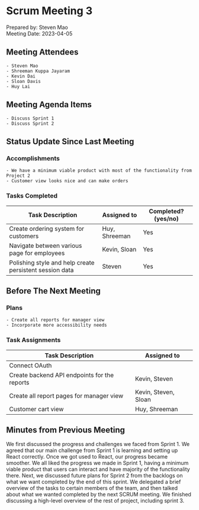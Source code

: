 # Scrum Meeting 3
Prepared by: Steven Mao  
Meeting Date: 2023-04-05

## Meeting Attendees
    - Steven Mao
	- Shreeman Kuppa Jayaram
	- Kevin Dai
	- Sloan Davis
	- Huy Lai

## Meeting Agenda Items
    - Discuss Sprint 1
    - Discuss Sprint 2

## Status Update Since Last Meeting
### Accomplishments
    - We have a minimum viable product with most of the functionality from Project 2
    - Customer view looks nice and can make orders

### Tasks Completed

| Task Description                                        | Assigned to   | Completed? (yes/no) |
| ------------------------------------------------------- | ------------- | ------------------- |
| Create ordering system for customers                    | Huy, Shreeman | Yes                 |
| Navigate between various page for employees             | Kevin, Sloan  | Yes                 |
| Polishing style and help create persistent session data | Steven        | Yes                 |


## Before The Next Meeting
### Plans
    - Create all reports for manager view
    - Incorporate more accessibility needs	

### Task Assignments
| Task Description                             | Assigned to          |
| -------------------------------------------- | -------------------- |
| Connect OAuth                                |                      |
| Create backend API endpoints for the reports | Kevin, Steven        |
| Create all report pages for manager view     | Kevin, Steven, Sloan |
| Customer cart view                           | Huy, Shreeman        |


## Minutes from Previous Meeting
We first discussed the progress and challenges we faced from Sprint 1. We agreed that our main challenge from Sprint 1 is learning and setting up React correctly. Once we got used to React, our progress became smoother. We all liked the progress we made in Sprint 1, having a minimum viable product that users can interact and have majority of the functionality there. Next, we discussed future plans for Sprint 2 from the backlogs on what we want completed by the end of this sprint. We delegated a brief overview of the tasks to certain members of the team, and then talked about what we wanted completed by the next SCRUM meeting. We finished discussing a high-level overview of the rest of project, including sprint 3. 
